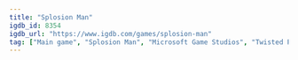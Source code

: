 ```yaml
---
title: "Splosion Man"
igdb_id: 8354
igdb_url: "https://www.igdb.com/games/splosion-man"
tag: ["Main game", "Splosion Man", "Microsoft Game Studios", "Twisted Pixel", "Platform", "Single player", "Multiplayer", "Side view", "Action", "Science fiction", "Comedy"]
---
```

